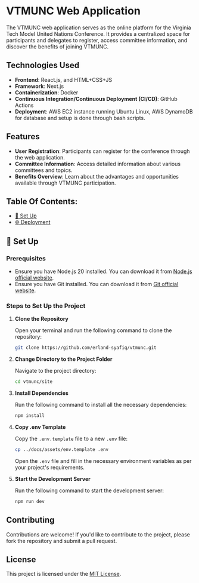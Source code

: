 # VTMUNC Web Application

The VTMUNC web application serves as the online platform for the Virginia Tech Model United Nations Conference. It provides a centralized space for participants and delegates to register, access committee information, and discover the benefits of joining VTMUNC.

## Technologies Used

- **Frontend**: React.js, and HTML+CSS+JS
- **Framework**: Next.js 
- **Containerization**: Docker
- **Continuous Integration/Continuous Deployment (CI/CD)**: GitHub Actions
- **Deployment**: AWS EC2 instance running Ubuntu Linux, AWS DynamoDB for database and setup is done through bash scripts. 

## Features

- **User Registration**: Participants can register for the conference through the web application.
- **Committee Information**: Access detailed information about various committees and topics.
- **Benefits Overview**: Learn about the advantages and opportunities available through VTMUNC participation.

## Table Of Contents:

- [🚀 Set Up](#set-up)
- [🌐 Deployment](docs/deployment.md)

## 🚀 Set Up
### Prerequisites

- Ensure you have Node.js 20 installed. You can download it from [Node.js official website](https://nodejs.org/).
- Ensure you have Git installed. You can download it from [Git official website](https://git-scm.com/).

### Steps to Set Up the Project

1. **Clone the Repository**

   Open your terminal and run the following command to clone the repository:

   ```bash
   git clone https://github.com/erland-syafiq/vtmunc.git
   ```

2. **Change Directory to the Project Folder**

   Navigate to the project directory:

   ```bash
   cd vtmunc/site
   ```

3. **Install Dependencies**

   Run the following command to install all the necessary dependencies:

   ```bash
   npm install
   ```

4. **Copy .env Template**

   Copy the `.env.template` file to a new `.env` file:

   ```bash
   cp ../docs/assets/env.template .env
   ```

   Open the `.env` file and fill in the necessary environment variables as per your project's requirements.

5. **Start the Development Server**

   Run the following command to start the development server:

   ```bash
   npm run dev
   ```

## Contributing

Contributions are welcome! If you'd like to contribute to the project, please fork the repository and submit a pull request.

## License

This project is licensed under the [MIT License](LICENSE).
